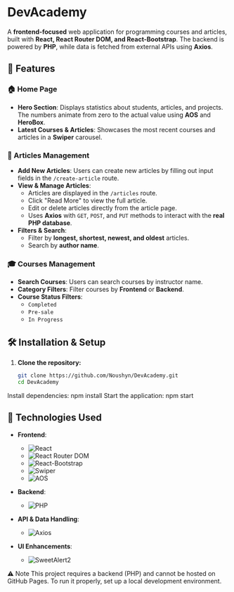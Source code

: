 # DevAcademy

A **frontend-focused** web application for programming courses and articles, built with **React, React Router DOM, and React-Bootstrap**. The backend is powered by **PHP**, while data is fetched from external APIs using **Axios**.

## 🚀 Features

### 🏠 Home Page
- **Hero Section**: Displays statistics about students, articles, and projects. The numbers animate from zero to the actual value using **AOS** and **HeroBox**.
- **Latest Courses & Articles**: Showcases the most recent courses and articles in a **Swiper** carousel.

### 📝 Articles Management
- **Add New Articles**: Users can create new articles by filling out input fields in the `/create-article` route.
- **View & Manage Articles**:
  - Articles are displayed in the `/articles` route.
  - Click "Read More" to view the full article.
  - Edit or delete articles directly from the article page.
  - Uses **Axios** with `GET`, `POST`, and `PUT` methods to interact with the **real PHP database**.
- **Filters & Search**:
  - Filter by **longest, shortest, newest, and oldest** articles.
  - Search by **author name**.

### 🎓 Courses Management
- **Search Courses**: Users can search courses by instructor name.
- **Category Filters**: Filter courses by **Frontend** or **Backend**.
- **Course Status Filters**:
  - `Completed`
  - `Pre-sale`
  - `In Progress`

## 🛠️ Installation & Setup

1. **Clone the repository:**
   ```sh
   git clone https://github.com/Noushyn/DevAcademy.git
   cd DevAcademy
Install dependencies:
npm install
Start the application:
npm start

## 📌 Technologies Used
- **Frontend**:
  - ![React](https://img.shields.io/badge/React-18.3.1-blue)
  - ![React Router DOM](https://img.shields.io/badge/React%20Router%20DOM-7.0.2-blue)
  - ![React-Bootstrap](https://img.shields.io/badge/React--Bootstrap-2.10.7-blue)
  - ![Swiper](https://img.shields.io/badge/Swiper-11.2.0-orange)
  - ![AOS](https://img.shields.io/badge/AOS-2.3.4-green)

- **Backend**:
  - ![PHP](https://img.shields.io/badge/PHP-Server--Side-purple)

- **API & Data Handling**:
  - ![Axios](https://img.shields.io/badge/Axios-1.7.9-yellow)

- **UI Enhancements**:
  - ![SweetAlert2](https://img.shields.io/badge/SweetAlert2-11.15.2-red)


⚠️ Note
This project requires a backend (PHP) and cannot be hosted on GitHub Pages. To run it properly, set up a local development environment.

